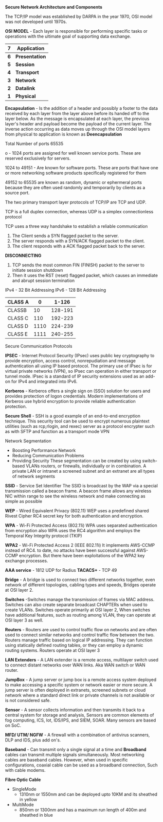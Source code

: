 
**Secure Network Architecture and Components**

The TCP/IP model was established by DARPA in the year 1970, OSI model was not developed until 1970s.

**OSI MODEL** - Each layer is responsible for performing specific tasks or operations with the ultimate goal of supporting data exchange. 

| **7** | **Application**  |
| ----- | ---------------- |
| **6** | **Presentation** |
| **5** | **Session**      |
| **4** | **Transport**    |
| **3** | **Network**      |
| **2** | **Datalink**     |
| **1** | **Physical**     |

**Encapsulation** - Is the addition of a header and possibly a footer to the data received by each layer from the layer above before its handed off to the layer below. As the message is encapsulated at each layer, the previous layer's header and payload become the payload of the current layer. The inverse action occurring as data moves up through the OSI model layers from physical to application is known as **Deencapsulation**

Total Number of ports 65535

o - 1024 ports are assigned for well known service ports. These are reserved exclusively for servers.

1024 to 49151 - Are known for software ports. These are ports that have one or more networking software products specifically registered for them

49152 to 65535 are known as random, dynamic or ephermeral ports because they are often used randomly and temporarily by clients as a source port. 

The two primary transport layer protocols of TCP/IP are TCP and UDP.

TCP is a full duplex connection, whereas UDP is a simplex connectionless protocol

TCP uses a three way handshake to establish a reliable communication

1. The Client sends a SYN flagged packet to the server.
2. The server responds with a SYN/ACK flagged packet to the client.
3. The client responds with a ACK flagged packet back to the server.

**DISCONNECTING**
1. TCP sends the most common FIN (FINISH) packet to the server to initiate session shutdown
2. Then it uses the RST (reset) flagged packet, which causes an immediate and abrupt session termination 


IPv4 - 32 Bit Addressing
IPv6 - 128 Bit Addressing 

| **CLASS A** | **0** | 1-126 |
| ----------- | ----- | --------- |
| CLASSB      | 10    | 128-191   |
| CLASS C     | 110   | 192-223   |
| CLASS D     | 1110  | 224-239   |
| CLASS E     | 1111  | 240-255   |

Secure Communication Protocols

**IPSEC** - Internet Protocol Security (IPsec) uses public key cryptography to provide encryption, access control, nonrepudiation and message authentication all using IP based protocol. The primary use of IPsec is for virtual private networks (VPN), so IPsec can operation in either transport or tunnel mode. IPsec is a standard of IP security extensions used as an add-on for IPv4 and integrated into IPv6.

**Kerberos** - Kerberos offers a single sign on (SSO) solution for users and provides protection of logon credentials. Modern implementations of Kerberos use hybrid encryption to provide reliable authentication protection. 

**Secure Shell** - SSH is a good example of an end-to-end encryption technique. This security tool can be used to encrypt numerous plaintext utilities (such as rcp,rlogin, and rexec) server as a protocol encrypter such as with SFTP and function as a transport mode VPN 

Network Segmentation 
- Boosting Performance Network
- Reducing Communication Problems
- Providing Security 
These segmentation can be created by using switch-based VLANs routers, or firewalls, individually or in combination. A private LAN or intranet a screened subnet and an extranet are all types of network segments

**SSID** - Service Set Identifier
The SSID is broadcast by the WAP via a special transmission called a beacon frame. A beacon frame allows any wireless NIC within range to see the wireless network and make connecting as simple as possible 

**WEP** - Wired Equivalent Privacy (802.11) 
	WEP uses a predefined shared Rivest Cipher RC4 secret key for both authentication and encryption.

**WPA** - Wi-Fi Protected Access (802.11i) 
	WPA uses separated authentication from encryption also WPA uses the RC4 algorithm and employs the Temporal Key Integrity protocol (TKIP)

**WPA2** - Wi-Fi Protected Access 2 (IEEE 802.11i)
	It implements AWS-CCMP instead of RC4. to date, no attacks have been successful against AWS-CCMP encryption. But there have been exploitations of the WPA2 key exchange processes.  

**AAA service** - 1812 UDP for Radius 
**TACACS+** - TCP 49

**Bridge** - A bridge is used to connect two different networks together, even network of different topologies, cabling types and speeds, Bridges operate at OSI layer 2.

**Switches** -Switches manage the transmission of frames via MAC address. Switches can also create separate broadcast CHAPTERs when used to create VLANs. Switches operate primarily at OSI layer 2, When switches have additional features, such  as routing among VLAN, they can operate at OSI layer 3 as well. 

**Routers** - Routers are used to control traffic flow on networks and are often used to connect similar networks and control traffic flow between the two. Routers manage traffic based on logical IP addressing. They can function using statically defined routing tables, or they can employ a dynamic routing systems. Routers operate at OSI layer 3

**LAN Extenders** - A LAN extender is a remote access, multilayer switch used to connect distant networks over WAN links. Aka WAN switch or WAN router. 

**JumpBox** - A jump server or jump box is a remote access system deployed to make accessing a specific system or network easier or more secure. A jump server is often deployed in extranets, screened subnets or cloud network where a standard direct link or private channels is not available or is not considered safe. 

**Sensor** - A sensor collects information and then transmits it back to a central system for storage and analysis, Sensors are common elements of fog computing, ICS, Iot, IDS/IPS, and SIEM, SOAR. Many sensors are based on SoC. 

**MFD/ UTM/ NGFW** - A firewall with a combination of antivirus scanners, DLP and IDS, plus add on's.

**Baseband** - Can transmit only a single signal at a time and **Broadband** cables can transmit multiple signals simultaneously. Most networking cables are baseband cables. However, when used in specific configurations, coaxial cable can be used as a broadband connection, Such with cable modems.

**Fibre Optic Cable**
- SingleMode
	- 1310nm or 1550nm and can be deployed upto 10KM and its sheathed in yellow
- MultiMode
	-  850nm or 1300nm and has a maximum run length of 400m and sheathed in blue
